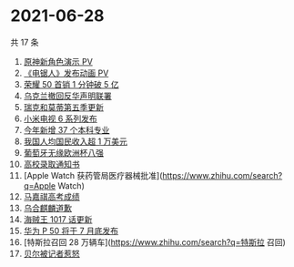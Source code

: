 # 2021-06-28

共 17 条

<!-- BEGIN ZHIHUSEARCH -->
<!-- 最后更新时间 Mon Jun 28 2021 17:08:32 GMT+0800 (China Standard Time) -->
1. [原神新角色演示 PV](https://www.zhihu.com/search?q=原神)
1. [《电锯人》发布动画 PV  ](https://www.zhihu.com/search?q=电锯人)
1. [荣耀 50 首销 1 分钟破 5 亿](https://www.zhihu.com/search?q=荣耀50)
1. [乌克兰撤回反华声明联署](https://www.zhihu.com/search?q=乌克兰)
1. [瑞克和莫蒂第五季更新](https://www.zhihu.com/search?q=瑞克和莫蒂)
1. [小米电视 6 系列发布](https://www.zhihu.com/search?q=小米电视)
1. [今年新增 37 个本科专业](https://www.zhihu.com/search?q=新专业)
1. [我国人均国民收入超 1 万美元](https://www.zhihu.com/search?q=人均国民收入)
1. [葡萄牙无缘欧洲杯八强](https://www.zhihu.com/search?q=葡萄牙队)
1. [高校录取通知书](https://www.zhihu.com/search?q=高校录取通知书)
1. [Apple Watch 获药管局医疗器械批准](https://www.zhihu.com/search?q=Apple Watch)
1. [马嘉祺高考成绩](https://www.zhihu.com/search?q=马嘉祺高考)
1. [乌合麒麟道歉](https://www.zhihu.com/search?q=乌合麒麟)
1. [海贼王 1017 话更新](https://www.zhihu.com/search?q=海贼王)
1. [华为 P 50 将于 7 月底发布](https://www.zhihu.com/search?q=华为p50)
1. [特斯拉召回 28 万辆车](https://www.zhihu.com/search?q=特斯拉 召回)
1. [贝尔被记者惹怒](https://www.zhihu.com/search?q=贝尔)
<!-- END ZHIHUSEARCH -->
